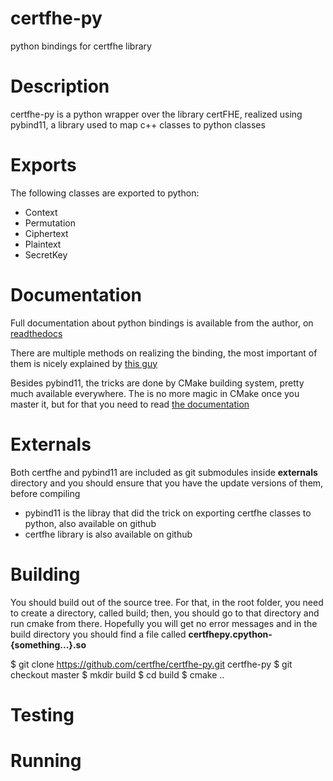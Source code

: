 # certfhe-py
python bindings for certfhe library

# Description
certfhe-py is a python wrapper over the library certFHE, realized using pybind11, a library used to map c++ classes to python classes

# Exports
The following classes are exported to python:
* Context
* Permutation
* Ciphertext
* Plaintext
* SecretKey

# Documentation
Full documentation about python bindings is available from the author, on [readthedocs](https://pybind11.readthedocs.io/en/latest/classes.html#overloaded-methods)

There are multiple methods on realizing the binding, the most important of them is nicely explained by [this guy](https://realpython.com/python-bindings-overview/#pybind11)

Besides pybind11, the tricks are done by CMake building system, pretty much available everywhere. The is no more magic in CMake once you master it, but for that you need to read [the documentation](https://cmake.org/cmake/help/v3.15/)

# Externals
Both certfhe and pybind11 are included as git submodules inside **externals** directory and you should ensure that you have the update versions of them, before compiling

* pybind11 is the libray that did the trick on exporting certfhe classes to python, also available on github
* certfhe library is also available on github

# Building
You should build out of the source tree. For that, in the root folder, you need to create a directory, called build; then, you should go to that directory and run cmake from there. Hopefully you will get no error messages and in the build directory you should find a file called **certfhepy.cpython-{something...}.so**

$ git clone https://github.com/certfhe/certfhe-py.git certfhe-py
$ git checkout master
$ mkdir build
$ cd build
$ cmake ..

# Testing


# Running
